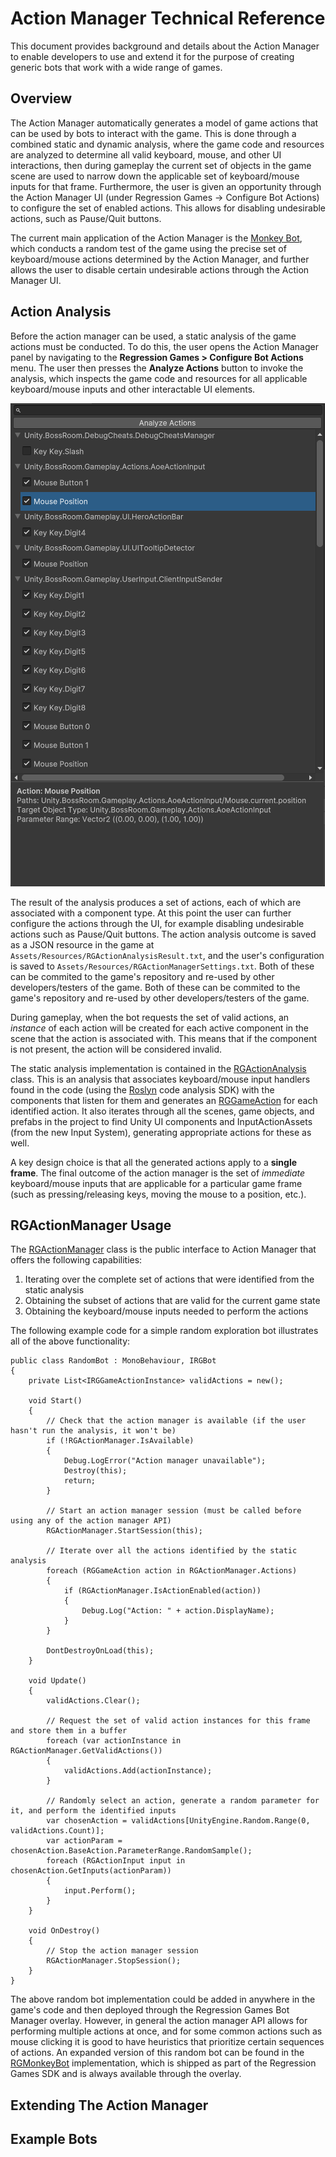 ﻿# Action Manager Technical Reference

This document provides background and details about the Action Manager to enable developers to use and extend it for the purpose of creating generic bots that work with a wide range of games.

## Overview

The Action Manager automatically generates a model of game actions that can be used by bots to interact with the game. This is done through a combined static and dynamic analysis, where the game code and resources are analyzed to determine all valid keyboard, mouse, and other UI interactions, then during gameplay the current set of objects in the game scene are used to narrow down the applicable set of keyboard/mouse inputs for that frame. Furthermore, the user is given an opportunity through the Action Manager UI (under Regression Games -> Configure Bot Actions) to configure the set of enabled actions. This allows for disabling undesirable actions, such as Pause/Quit buttons.

The current main application of the Action Manager is the [Monkey Bot](https://docs.regression.gg/generic-bots/monkey-bot), which conducts a random test of the game using the precise set of keyboard/mouse actions determined by the Action Manager, and further allows the user to disable certain undesirable actions through the Action Manager UI.

## Action Analysis

Before the action manager can be used, a static analysis of the game actions must be conducted. To do this, the user opens the Action Manager panel by navigating to the **Regression Games > Configure Bot Actions** menu. The user then presses the **Analyze Actions** button to invoke the analysis, which inspects the game code and resources for all applicable keyboard/mouse inputs and other interactable UI elements.

![Action Manager Panel](https://github.com/Regression-Games/RegressionDocs/blob/9bba4d4faa06e47c529506c68da3a3b60d33d8d2/docs/generic-bots/img/action-manager-panel-final.png)

The result of the analysis produces a set of actions, each of which are associated with a component type. At this point the user can further configure the actions through the UI, for example disabling undesirable actions such as Pause/Quit buttons. The action analysis outcome is saved as a JSON resource in the game at `Assets/Resources/RGActionAnalysisResult.txt`, and the user's configuration is saved to `Assets/Resources/RGActionManagerSettings.txt`. Both of these can be commited to the game's repository and re-used by other developers/testers of the game. Both of these can be commited to the game's repository and re-used by other developers/testers of the game.

During gameplay, when the bot requests the set of valid actions, an _instance_ of each action will be created for each active component in the scene that the action is associated with. This means that if the component is not present, the action will be considered invalid. 

The static analysis implementation is contained in the [RGActionAnalysis](../../../../Editor/Scripts/ActionManager/RGActionAnalysis.cs) class. This is an analysis that associates keyboard/mouse input handlers found in the code (using the [Roslyn](https://learn.microsoft.com/en-us/dotnet/csharp/roslyn-sdk/) code analysis SDK) with the components that listen for them and generates an [RGGameAction](RGGameAction.cs) for each identified action. It also iterates through all the scenes, game objects, and prefabs in the project to find Unity UI components and InputActionAssets (from the new Input System), generating appropriate actions for these as well.

A key design choice is that all the generated actions apply to a **single frame**. The final outcome of the action manager is the set of _immediate_ keyboard/mouse inputs that are applicable for a particular game frame (such as pressing/releasing keys, moving the mouse to a position, etc.).

## RGActionManager Usage

The [RGActionManager](RGActionManager.cs) class is the public interface to Action Manager that offers the following capabilities:
1. Iterating over the complete set of actions that were identified from the static analysis
2. Obtaining the subset of actions that are valid for the current game state
3. Obtaining the keyboard/mouse inputs needed to perform the actions

The following example code for a simple random exploration bot illustrates all of the above functionality:
```
public class RandomBot : MonoBehaviour, IRGBot
{
    private List<IRGGameActionInstance> validActions = new();
    
    void Start()
    {
        // Check that the action manager is available (if the user hasn't run the analysis, it won't be)
        if (!RGActionManager.IsAvailable)
        {
            Debug.LogError("Action manager unavailable");
            Destroy(this);
            return;
        }
        
        // Start an action manager session (must be called before using any of the action manager API)
        RGActionManager.StartSession(this);
        
        // Iterate over all the actions identified by the static analysis
        foreach (RGGameAction action in RGActionManager.Actions)
        {
            if (RGActionManager.IsActionEnabled(action))
            {
                Debug.Log("Action: " + action.DisplayName);
            }
        }
        
        DontDestroyOnLoad(this);
    }

    void Update()
    {
        validActions.Clear();
        
        // Request the set of valid action instances for this frame and store them in a buffer
        foreach (var actionInstance in RGActionManager.GetValidActions())
        {
            validActions.Add(actionInstance);
        }

        // Randomly select an action, generate a random parameter for it, and perform the identified inputs
        var chosenAction = validActions[UnityEngine.Random.Range(0, validActions.Count)]; 
        var actionParam = chosenAction.BaseAction.ParameterRange.RandomSample();
        foreach (RGActionInput input in chosenAction.GetInputs(actionParam))
        {
            input.Perform();
        }
    }

    void OnDestroy()
    {
        // Stop the action manager session
        RGActionManager.StopSession();
    }
}
```

The above random bot implementation could be added in anywhere in the game's code and then deployed through the Regression Games Bot Manager overlay. However, in general the action manager API allows for performing multiple actions at once, and for some common actions such as mouse clicking it is good to have heuristics that prioritize certain sequences of actions. An expanded version of this random bot can be found in the [RGMonkeyBot](../GenericBots/RGMonkeyBot.cs) implementation, which is shipped as part of the Regression Games SDK and is always available through the overlay.

## Extending The Action Manager

## Example Bots

